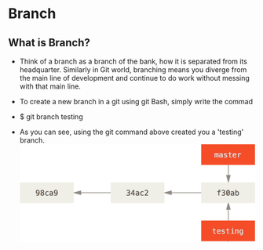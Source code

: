 # Branch 
## What is Branch? 


* Think of a branch as a branch of the bank, how it is separated from its headquarter. Similarly in Git world, branching means you diverge from the main line of development and continue to do work without messing with that main line.

* To create a new branch in a git using git Bash, simply write the commad
* $ git branch testing

* As you can see, using the git command above created you a 'testing' branch. 
![branchImage](/Images/Branch.png)

